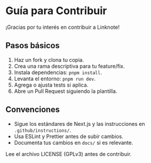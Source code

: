 # Guía para Contribuir

¡Gracias por tu interés en contribuir a Linknote!

## Pasos básicos
1. Haz un fork y clona tu copia.
2. Crea una rama descriptiva para tu feature/fix.
3. Instala dependencias: `pnpm install`.
4. Levanta el entorno: `pnpm run dev`.
5. Agrega o ajusta tests si aplica.
6. Abre un Pull Request siguiendo la plantilla.

## Convenciones
- Sigue los estándares de Next.js y las instrucciones en `.github/instructions/`.
- Usa ESLint y Prettier antes de subir cambios.
- Documenta tus cambios en `docs/` si es relevante.

Lee el archivo LICENSE (GPLv3) antes de contribuir.
